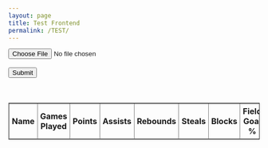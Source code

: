 ```yaml
---
layout: page
title: Test Frontend
permalink: /TEST/
---
```


<!-- CSS -->
<style type="text/css">
    table th, table td{
    padding: 5px;
}
</style>

<div>
    <div>
         <input type="file" name="file" id="file" accept=".csv" > <br><br>
         <input type="button" id="btnsubmit" value="Submit" onclick="readCSVFile();" >
    </div>
    <br><br>
    <!-- List CSV file data -->
    <table id="tblcsvdata" border="1" style="border-collapse: collapse;">
         <thead>
              <tr>
                  <th onclick="sortTable(0)">Name</th>
                  <th onclick="sortTable(1)">Games Played</th>
                  <th onclick="sortTable(2)">Points</th>
                  <th onclick="sortTable(3)">Assists</th>
                  <th onclick="sortTable(4)">Rebounds</th>
                  <th onclick="sortTable(5)">Steals</th>
                  <th onclick="sortTable(6)">Blocks</th>
                  <th onclick="sortTable(7)">Field Goal %</th>
                  <th onclick="sortTable(8)">3 Point %</th>
              </tr>
         </thead>
         <tbody>
         </tbody>
    </table>
</div>

<script>
    function readCSVFile(){
     var files = document.querySelector('#file').files;

     if(files.length > 0 ){

          // Selected file
          var file = files[0];

          // FileReader Object
          var reader = new FileReader();

          // Read file as string 
          reader.readAsText(file);

          // Load event
          reader.onload = function(event) {

               // Read file data
               var csvdata = event.target.result;

               // Split by line break to gets rows Array
               var rowData = csvdata.split('\n');

               // <table > <tbody>
               var tbodyEl = document.getElementById('tblcsvdata').getElementsByTagName('tbody')[0];
               tbodyEl.innerHTML = "";

               // Loop on the row Array (change row=0 if you also want to read 1st row)
               for (var row = 1; row < rowData.length; row++) {

                     // Insert a row at the end of table
                     var newRow = tbodyEl.insertRow();

                     // Split by comma (,) to get column Array
                     rowColData = rowData[row].split(',');

                     // Loop on the row column Array
                     for (var col = 0; col < rowColData.length; col++) {

                          // Insert a cell at the end of the row
                          var newCell = newRow.insertCell();
                          newCell.innerHTML = rowColData[col];

                     }

               }
          };

     }else{
          alert("Please select a file.");
     }

}

     function sortTable(columnIndex) {
          const table = document.getElementById("myTable");
          const tbody = table.getElementsByTagName("tbody")[0];
          const rows = tbody.getElementsByTagName("tr");
          const sortDirection = getSortDirection(columnIndex);

          const sortedRows = Array.from(rows)
          .sort((rowA, rowB) => {
               const cellA = rowA.getElementsByTagName("td")[columnIndex];
               const cellB = rowB.getElementsByTagName("td")[columnIndex];
               return compareCells(cellA, cellB, sortDirection);
          });

          for (const row of sortedRows) {
               tbody.appendChild(row);
          }
     }

     function getSortDirection(columnIndex) {
          const table = document.getElementById("myTable");
          const headerRow = table.getElementsByTagName("thead")[0].getElementsByTagName("tr")[0];
          const headerCell = headerRow.getElementsByTagName("th")[columnIndex];

          if (headerCell.getAttribute("data-sort-direction") === "asc") {
               headerCell.setAttribute("data-sort-direction", "desc");
          return "desc";
          } else {
               headerCell.setAttribute("data-sort-direction", "asc");
          return "asc";
          }
     }

     function compareCells(cellA, cellB, sortDirection) {
     const valueA = cellA.textContent.trim();
     const valueB = cellB.textContent.trim();

     if (sortDirection === "asc") {
          if (valueA < valueB) {
               return -1;
          } else if (valueA > valueB) {
               return 1;
          } else {
               return 0;
          }
          } else {
          if (valueA < valueB) {
               return 1;
          } else if (valueA > valueB) {
               return -1;
          } else {
               return 0;
          }
          }
     }
</script>